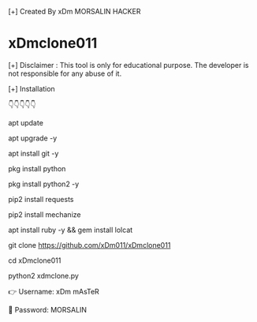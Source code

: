 [+] Created By xDm MORSALIN HACKER
   
 # xDmclone011


[+] Disclaimer :
This tool is only for educational purpose. The developer is not responsible for any abuse of it.

[+] Installation

👇👇👇👇👇

apt update

apt upgrade -y

apt install git -y

pkg install python

pkg install python2 -y

pip2 install requests

pip2 install mechanize

apt install ruby -y && gem install lolcat

git clone 
https://github.com/xDm011/xDmclone011

cd xDmclone011

python2 xdmclone.py


👉 Username: xDm mAsTeR

🔐 Password: MORSALIN
